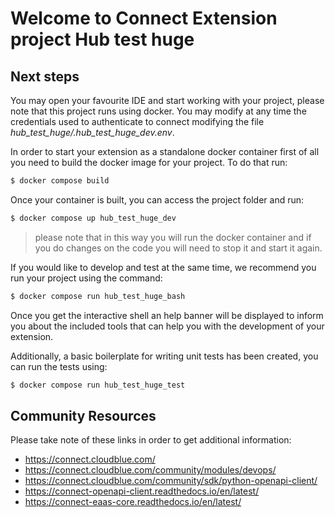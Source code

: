 # Welcome to Connect Extension project Hub test huge

## Next steps

You may open your favourite IDE and start working with your project, please note that this project runs using docker.
You may modify at any time the credentials used to authenticate to connect modifying the file *hub_test_huge/.hub_test_huge_dev.env*.



In order to start your extension as a standalone docker container first of all you need to build the docker image for your project. To do that run:

```sh
$ docker compose build
```

Once your container is built, you can access the project folder and run:

```sh
$ docker compose up hub_test_huge_dev
```

> please note that in this way you will run the docker container and if you do changes on the code you will need to stop it and start it again.


If you would like to develop and test at the same time, we recommend you run your project using the command:

```sh
$ docker compose run hub_test_huge_bash
```

Once you get the interactive shell an help banner will be displayed to inform you about the included tools that can help you with the development of your extension.


Additionally, a basic boilerplate for writing unit tests has been created, you can run the tests using:

```sh
$ docker compose run hub_test_huge_test
```


## Community Resources

Please take note of these links in order to get additional information:

* https://connect.cloudblue.com/
* https://connect.cloudblue.com/community/modules/devops/
* https://connect.cloudblue.com/community/sdk/python-openapi-client/
* https://connect-openapi-client.readthedocs.io/en/latest/
* https://connect-eaas-core.readthedocs.io/en/latest/
